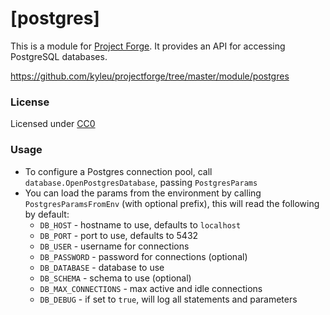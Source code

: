 <!--- Content managed by Project Forge, see [projectforge.md] for details. -->
# [postgres]

This is a module for [Project Forge](https://projectforge.dev). It provides an API for accessing PostgreSQL databases.

https://github.com/kyleu/projectforge/tree/master/module/postgres

### License

Licensed under [CC0](https://creativecommons.org/share-your-work/public-domain/cc0)

### Usage

- To configure a Postgres connection pool, call `database.OpenPostgresDatabase`, passing `PostgresParams`
- You can load the params from the environment by calling `PostgresParamsFromEnv` (with optional prefix), this will read the following by default:
  - `DB_HOST` - hostname to use, defaults to `localhost`
  - `DB_PORT` - port to use, defaults to 5432
  - `DB_USER` - username for connections
  - `DB_PASSWORD` - password for connections (optional)
  - `DB_DATABASE` - database to use
  - `DB_SCHEMA` - schema to use (optional)
  - `DB_MAX_CONNECTIONS` - max active and idle connections
  - `DB_DEBUG` - if set to `true`, will log all statements and parameters
